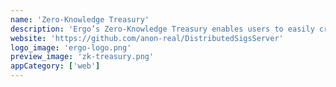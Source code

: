 ```yaml
---
name: 'Zero-Knowledge Treasury'
description: 'Ergo’s Zero-Knowledge Treasury enables users to easily create joint digital signatures, with bespoke conditions for spending funds, while ensuring the signatories to the created address remain hidden.'
website: 'https://github.com/anon-real/DistributedSigsServer'
logo_image: 'ergo-logo.png'
preview_image: 'zk-treasury.png'
appCategory: ['web']
---
```

